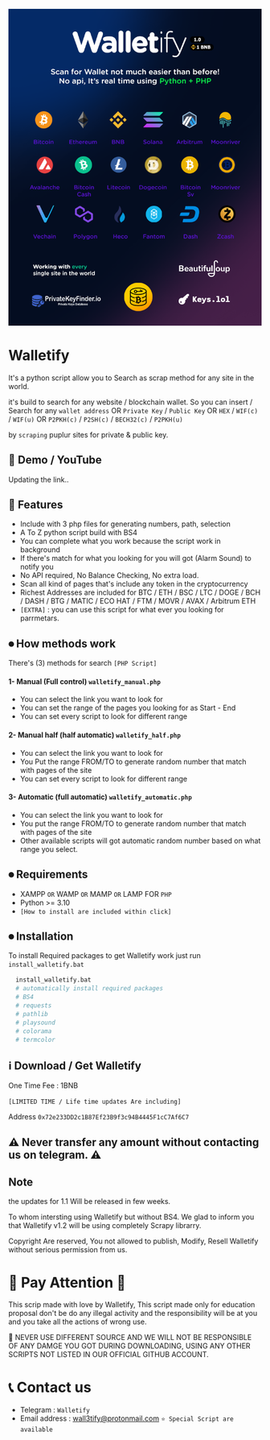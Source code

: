 
![App Screenshot](https://github.com/Walletify/Walletify/blob/main/walletify_screenshot.png?raw=true)

# Walletify

It's a python script allow you to Search as scrap method for any site in the world.

it's build to search for any website / blockchain wallet. So you can insert / Search for any `wallet address` OR `Private Key` / `Public Key` OR `HEX` / `WIF(c)` / `WIF(u)` OR `P2PKH(c)` / `P2SH(c)` / `BECH32(c)` / `P2PKH(u)` 

by `scraping` puplur sites for private & public key.


## 🌟 Demo / YouTube
Updating the link..

## 🌟 Features
 
- Include with 3 php files for generating numbers, path, selection
- A To Z python script build with BS4
- You can complete what you work because the script work in background
- If there's match for what you looking for you will got (Alarm Sound) to notify you
- No API required, No Balance Checking, No extra load.
- Scan all kind of pages that's include any token in the cryptocurrency
- Richest Addresses are included for BTC / ETH / BSC / LTC / DOGE / BCH / DASH / BTG / MATIC / ECO HAT / FTM / MOVR / AVAX / Arbitrum ETH
- `[EXTRA]` : you can use this script for what ever you looking for parrmetars.





## ⏺ How methods work
There's (3) methods for search `[PHP Script]`

#### 1- Manual (Full control) `walletify_manual.php`

- You can select the link you want to look for
- You can set the range of the pages you looking for as Start - End
- You can set every script to look for different range

#### 2- Manual half (half automatic) `walletify_half.php`

- You can select the link you want to look for
- You Put the range FROM/TO to generate random number that match with pages of the site
- You can set every script to look for different range

#### 3- Automatic (full automatic) `walletify_automatic.php`

- You can select the link you want to look for 
- You put the range FROM/TO to generate random number that match with pages of the site
- Other available scripts will got automatic random number based on what range you select.


## ⏺ Requirements 
- XAMPP `OR` WAMP `OR` MAMP `OR` LAMP FOR `PHP`
- Python >= 3.10
- `[How to install are included within click]`


 
## ⏺ Installation

To install Required packages to get Walletify work just run `install_walletify.bat`

```bash
  install_walletify.bat
  # automatically install required packages
  # BS4
  # requests
  # pathlib
  # playsound
  # colorama
  # termcolor
```

## ℹ Download / Get Walletify
One Time Fee : 1BNB

 `[LIMITED TIME / Life time updates Are including] `

Address `0x72e233DD2c1B87Ef23B9f3c94B4445F1cC7Af6C7`

## ⚠ Never transfer any amount without contacting us on telegram. ⚠


## Note 
the updates for 1.1 Will be released in few weeks.

To whom intersting using Walletify but without BS4. We glad to inform you that  Walletify v1.2 will be using completely Scrapy librarry.

Copyright Are reserved, You not allowed to publish, Modify, Resell Walletify without serious permission from us.


# 🔴 Pay Attention  🔴
This scrip made with love by Walletify, This script made only for education proposal don't be do any illegal activity and the responsibility will be at you and you take all the actions of wrong use. 

🔴 NEVER USE DIFFERENT SOURCE AND WE WILL NOT BE RESPONSIBLE OF ANY DAMGE YOU GOT DURING DOWNLOADING, USING ANY OTHER SCRIPTS NOT LISTED IN OUR OFFICIAL GITHUB ACCOUNT.


# 📞 Contact us
- Telegram : `Walletify`
- Email address : wall3tify@protonmail.com
`⭐ Special Script are available`
